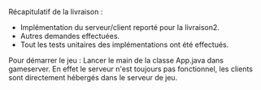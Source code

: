 Récapitulatif de la livraison : 
- Implémentation du serveur/client reporté pour la livraison2.
- Autres demandes effectuées.
- Tout les tests unitaires des implémentations ont été effectués.

Pour démarrer le jeu : Lancer le main de la classe App.java dans gameserver. En effet le serveur n'est toujours pas fonctionnel, les clients sont directement hébergés dans le serveur de jeu. 
